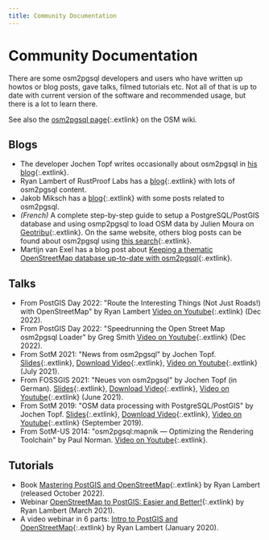```yaml
---
title: Community Documentation
---
```


# Community Documentation

There are some osm2pgsql developers and users who have written up howtos or
blog posts, gave talks, filmed tutorials etc. Not all of that is up to date
with current version of the software and recommended usage, but there is a lot
to learn there.

See also the [osm2pgsql
page](https://wiki.openstreetmap.org/wiki/Osm2pgsql){:.extlink} on the OSM
wiki.

## Blogs

* The developer Jochen Topf writes occasionally about osm2pgsql in [his
  blog](https://blog.jochentopf.com/tags-osm2pgsql.html){:.extlink}.
* Ryan Lambert of RustProof Labs has a
  [blog](https://blog.rustprooflabs.com/category/openstreetmap){:.extlink} with lots of osm2pgsql
  content.
* Jakob Miksch has a [blog](https://jakobmiksch.eu/blog/){:.extlink} with some
  posts related to osm2pgsql.
* _(French)_ A complete step-by-step guide to setup a PostgreSQL/PostGIS database and using osmp2pgsql to load OSM data by Julien Moura on [Geotribu](https://geotribu.fr/articles/2022/2022-06-28_import-donnees-osm-postgresql-osm2pgsql-osmium/){:.extlink}. On the same website, others blog posts can be found about osm2pgsql using [this search](https://geotribu.fr/?q=osm2pgsql*){:.extlink}.
* Martijn van Exel has a blog post about [Keeping a thematic OpenStreetMap database up-to-date with osm2pgsql](https://mvexel.prose.sh/20230227-keeping-osm-database-uptodate-osm2pgsql){:.extlink}.


## Talks

* From PostGIS Day 2022: "Route the Interesting Things (Not Just Roads!) with OpenStreetMap" by Ryan Lambert
  [Video on Youtube](https://www.youtube.com/watch?v=uydAoMaReos){:.extlink} (Dec 2022).
* From PostGIS Day 2022: "Speedrunning the Open Street Map osm2pgsql Loader" by Greg Smith
  [Video on Youtube](https://www.youtube.com/watch?v=BCMnu7xay2Y){:.extlink} (Dec 2022).
* From SotM 2021: "News from osm2pgsql" by Jochen Topf.
  [Slides](https://media.jochentopf.com/media/2021-07-10-talk-sotm2021-osm2pgsql-en-slides.pdf){:.extlink},
  [Download Video](https://media.jochentopf.com/media/2021-07-10-talk-sotm2021-osm2pgsql-en-video.mp4){:.extlink},
  [Video on Youtube](https://www.youtube.com/watch?v=20n4thI7YiI){:.extlink} (July 2021).
* From FOSSGIS 2021: "Neues von osm2pgsql" by Jochen Topf (in German).
  [Slides](https://media.jochentopf.com/media/2021-06-09-talk-fossgis2021-osm2pgsql-de-slides.pdf){:.extlink},
  [Download Video](https://media.jochentopf.com/media/2021-06-09-talk-fossgis2021-osm2pgsql-de-video.mp4){:.extlink},
  [Video on Youtube](https://www.youtube.com/watch?v=XKoNMdtLTbQ){:.extlink} (June 2021).
* From SotM 2019: "OSM data processing with PostgreSQL/PostGIS" by Jochen Topf.
  [Slides](https://media.jochentopf.com/media/2019-09-22-talk-sotm2019-osm-postgresql-postgis-en-slides.pdf){:.extlink},
  [Download Video](https://media.jochentopf.com/media/2019-09-22-talk-sotm2019-osm-postgresql-postgis-en-video.mp4){:.extlink},
  [Video on Youtube](https://www.youtube.com/watch?v=QJF4jLRBFrU){:.extlink} (September 2019).
* From SotM-US 2014: "osm2pgsql:mapnik — Optimizing the Rendering Toolchain"
  by Paul Norman.
  [Video on Youtube](https://www.youtube.com/watch?v=Lxloo42gl8A){:.extlink}.

## Tutorials

* Book [Mastering PostGIS and OpenStreetMap](https://postgis-osm.com/){:.extlink} by Ryan
  Lambert (released October 2022).
* Webinar [OpenStreetMap to PostGIS: Easier and
  Better!](https://postgresconf.org/conferences/2021_Postgres_Conference_Webinars/program/proposals/openstreetmap-to-postgis-easier-and-better){:.extlink}
  by Ryan Lambert (March 2021).
* A video webinar in 6 parts: [Intro to PostGIS and
  OpenStreetMap](https://www.youtube.com/watch?v=l98YREUSJs4&list=PLHWVtzzXLMjJGYfjAjguS-Bm79KowWEI_){:.extlink}
  by Ryan Lambert (January 2020).

